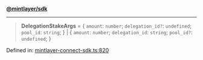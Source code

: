 [**@mintlayer/sdk**](../README.md)

***

> **DelegationStakeArgs** = \{ `amount`: `number`; `delegation_id?`: `undefined`; `pool_id`: `string`; \} \| \{ `amount`: `number`; `delegation_id`: `string`; `pool_id?`: `undefined`; \}

Defined in: [mintlayer-connect-sdk.ts:820](https://github.com/mintlayer/mintlayer-connect-sdk/blob/18f92ef844c9ea3c1db66b69d7478d674343954b/packages/sdk/src/mintlayer-connect-sdk.ts#L820)

